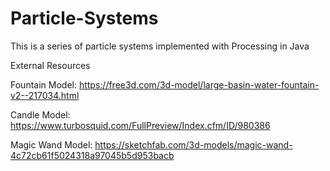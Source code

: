 # Particle-Systems
This is a series of particle systems implemented with Processing in Java


External Resources

Fountain Model: https://free3d.com/3d-model/large-basin-water-fountain-v2--217034.html 

Candle Model: https://www.turbosquid.com/FullPreview/Index.cfm/ID/980386 

Magic Wand Model: https://sketchfab.com/3d-models/magic-wand-4c72cb61f5024318a97045b5d953bacb 
